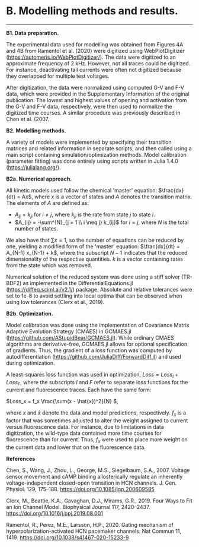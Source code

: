# B. Modelling methods and results.

****

**B1. Data preparation.**

The experimental data used for modelling was obtained from Figures 4A and 4B from Ramentol et al. (2020) were digitized using WebPlotDigitizer (https://automeris.io/WebPlotDigitizer/). The data were digitized to an approximate frequency of 2 kHz. However, not all traces could be digitized. For instance, deactivating tail currents were often not digitized because they overlapped for multiple test voltages. 

After digitization, the data were normalized using computed G-V and F-V data, which were provided in the Supplementary Information of the original publication. The lowest and highest values of opening and activation from the G-V and F-V data, respectively, were then used to normalize the digitized time courses. A similar procedure was previously described in Chen et al. (2007. 

**B2. Modelling methods.**

A variety of models were implemented by specifying their transition matrices and related information in separate scripts, and then called using a main script containing simulation/optimization methods. Model calibration (parameter fitting) was done entirely using scripts written in Julia 1.4.0 (https://julialang.org/). 

**B2a. Numerical approach.**

All kinetic models used follow the chemical 'master' equation: $\frac{dx}{dt} = Ax$, where $x$ is a vector of states and $A$ denotes the transition matrix. The elements of $A$ are defined as: 

- $A_{ij} = k_{ji}$ for $i \neq j$, where $k_{ji}$ is the rate from state $j$ to state $i$. 
- $A_{ij} = -\sum^{N}_{j = 1 \\ i \neq j} k_{ij}$ for $i = j$, where $N$ is the total number of states.

We also have that $\sum x = 1$, so the number of equations can be reduced by one, yielding a modified form of the 'master' equation: $\frac{dx}{dt} = A_{N-1} x_{N-1} + k$, where the subscript $N-1$ indicates that the reduced dimensionality of the respective quantities. $k$ is a vector containing rates from the state which was removed. 

Numerical solution of the reduced system was done using a stiff solver (TR-BDF2) as implemented in the DifferentialEquations.jl (https://diffeq.sciml.ai/v2.1/) package. Absolute and relative tolerances were set to 1e-8 to avoid settling into local optima that can be observed when using low tolerances (Clerx et al., 2019). 

**B2b. Optimization.**

Model calibration was done using the implementation of Covariance Matrix Adaptive Evolution Strategy (CMAES) in GCMAES.jl (https://github.com/AStupidBear/GCMAES.jl). While ordinary CMAES algorithms are derivative-free, GCMAES.jl allows for optional specification of gradients. Thus, the gradient of a loss function was computed by autodifferentiation (https://github.com/JuliaDiff/ForwardDiff.jl) and used during optimization. 

A least-squares loss function was used in optimization, $Loss = Loss_I + Loss_F$, where the subscripts $I$ and $F$ refer to separate loss functions for the current and fluorescence traces. Each have the same form:

$Loss_x = f_x \frac{\sum(x - \hat{x})^2}{N} $,

where $x$ and $\hat{x}$ denote the data and model predictions, respectively. $f_x$ is a factor that was sometimes adjusted to alter the weight assigned to current versus fluorescence data. For instance, due to limitations in data digitization, the wild-type data contained more time courses for fluorescence than for current. Thus, $f_x$ were used to place more weight on the current data and lower that on the fluorescence data. 





**References**

Chen, S., Wang, J., Zhou, L., George, M.S., Siegelbaum, S.A., 2007. Voltage sensor movement and cAMP binding allosterically regulate an inherently voltage-independent closed-open transition in HCN channels. J. Gen. Physiol. 129, 175–188. https://doi.org/10.1085/jgp.200609585

Clerx, M., Beattie, K.A., Gavaghan, D.J., Mirams, G.R., 2019. Four Ways to Fit an Ion Channel Model. Biophysical Journal 117, 2420–2437. https://doi.org/10.1016/j.bpj.2019.08.001

Ramentol, R., Perez, M.E., Larsson, H.P., 2020. Gating mechanism of hyperpolarization-activated HCN pacemaker channels. Nat Commun 11, 1419. https://doi.org/10.1038/s41467-020-15233-9

